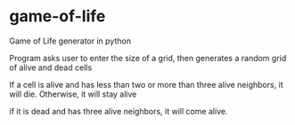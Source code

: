 # game-of-life
Game of Life generator in python

Program asks user to enter the size of a grid, then generates a random grid of alive and dead cells

If a cell is alive and has less than two or more than three alive neighbors, it will die. Otherwise, it will stay alive

if it is dead and has three alive neighbors, it will come alive.

